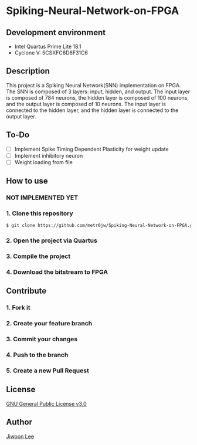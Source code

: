 # Spiking-Neural-Network-on-FPGA
## Development environment
- Intel Quartus Prime Lite 18.1
- Cyclone V: 5CSXFC6D6F31C6

## Description
This project is a Spiking Neural Network(SNN) implementation on FPGA. The SNN is composed of 3 layers: input, hidden, and output. The input layer is composed of 784 neurons, the hidden layer is composed of 100 neurons, and the output layer is composed of 10 neurons. The input layer is connected to the hidden layer, and the hidden layer is connected to the output layer.

## To-Do
- [ ] Implement Spike Timing Dependent Plasticity for weight update
- [ ] Implement inhibitory neuron
- [ ] Weight loading from file

## How to use
### NOT IMPLEMENTED YET
### 1. Clone this repository
```bash
$ git clone https://github.com/metr0jw/Spiking-Neural-Network-on-FPGA.git
```
### 2. Open the project via Quartus
### 3. Compile the project
### 4. Download the bitstream to FPGA
## Contribute
### 1. Fork it
### 2. Create your feature branch
### 3. Commit your changes
### 4. Push to the branch
### 5. Create a new Pull Request

## License
[GNU General Public License v3.0](LICENSE)

## Author
[Jiwoon Lee](https://github.com/metr0jw)
